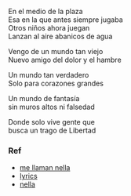 

En el medio de la plaza  
Esa en la que antes siempre jugaba  
Otros niños ahora juegan  
Lanzan al aire abanicos de agua  

Vengo de un mundo tan viejo  
Nuevo amigo del dolor y el hambre

Un mundo tan verdadero  
Solo para corazones grandes

Un mundo de fantasía  
sin muros altos ni falsedad

Donde solo vive gente que  
busca un trago de Libertad

### Ref

- [me llaman nella](https://www.youtube.com/watch?v=6xL3R_LIGkk)
- [lyrics](https://genius.com/Nella-me-llaman-nella-lyrics)
- [nella](https://github.com/stormasm/spanish/blob/main/youtube/artist/nella/ref.md)
